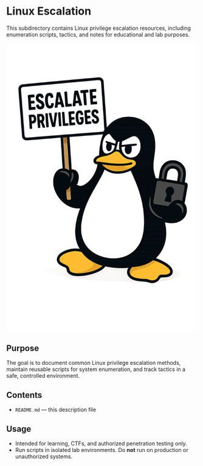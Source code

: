 # Linux Escalation

This subdirectory contains Linux privilege escalation resources, including enumeration scripts, tactics, and notes for educational and lab purposes.

![](images/linux.png)

## Purpose
The goal is to document common Linux privilege escalation methods, maintain reusable scripts for system enumeration, and track tactics in a safe, controlled environment.

## Contents
- `README.md` — this description file

## Usage
- Intended for learning, CTFs, and authorized penetration testing only.  
- Run scripts in isolated lab environments. Do **not** run on production or unauthorized systems.  
